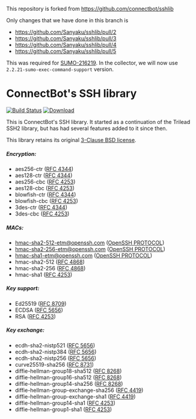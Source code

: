 This repository is forked from https://github.com/connectbot/sshlib

Only changes that we have done in this branch is
- https://github.com/Sanyaku/sshlib/pull/2
- https://github.com/Sanyaku/sshlib/pull/3
- https://github.com/Sanyaku/sshlib/pull/4
- https://github.com/Sanyaku/sshlib/pull/5

This was required for [SUMO-216219](https://jira.kumoroku.com/jira/browse/SUMO-216219). 
In the collector, we will now use `2.2.21-sumo-exec-command-support` version.


# ConnectBot's SSH library
[![Build Status](https://github.com/connectbot/sshlib/actions/workflows/ci.yml/badge.svg)](https://github.com/connectbot/sshlib/actions/workflows/ci.yml)
[![Download](https://img.shields.io/maven-central/v/org.connectbot/sshlib)](https://search.maven.org/artifact/org.connectbot/sshlib)

This is ConnectBot's SSH library. It started as a continuation of the Trilead SSH2 library,
but has had several features added to it since then.

This library retains its original [3-Clause BSD license](
https://opensource.org/licenses/BSD-3-Clause).

##### Encryption:
  * aes256-ctr ([RFC 4344](https://tools.ietf.org/html/rfc4344#section-4))
  * aes128-ctr ([RFC 4344](https://tools.ietf.org/html/rfc4344#section-4))
  * aes256-cbc ([RFC 4253](https://tools.ietf.org/html/rfc4253#section-6.3))
  * aes128-cbc ([RFC 4253](https://tools.ietf.org/html/rfc4253#section-6.3))
  * blowfish-ctr ([RFC 4344](https://tools.ietf.org/html/rfc4344#section-4))
  * blowfish-cbc ([RFC 4253](https://tools.ietf.org/html/rfc4253#section-6.3))
  * 3des-ctr ([RFC 4344](https://tools.ietf.org/html/rfc4344#section-4))
  * 3des-cbc ([RFC 4253](https://tools.ietf.org/html/rfc4253#section-6.3))

##### MACs:
  * hmac-sha2-512-etm@openssh.com ([OpenSSH PROTOCOL](
    https://github.com/openssh/openssh-portable/blob/e1b26ce504662a5d5b991091228984ccfd25f280/PROTOCOL#L54))
  * hmac-sha2-256-etm@openssh.com ([OpenSSH PROTOCOL](
    https://github.com/openssh/openssh-portable/blob/e1b26ce504662a5d5b991091228984ccfd25f280/PROTOCOL#L54))
  * hmac-sha1-etm@openssh.com ([OpenSSH PROTOCOL](
    https://github.com/openssh/openssh-portable/blob/e1b26ce504662a5d5b991091228984ccfd25f280/PROTOCOL#L54))
  * hmac-sha2-512 ([RFC 4868](https://tools.ietf.org/html/rfc4868))
  * hmac-sha2-256 ([RFC 4868](https://tools.ietf.org/html/rfc4868))
  * hmac-sha1 ([RFC 4253](https://tools.ietf.org/html/rfc4253#section-6.4))
  
##### Key support:
  * Ed25519 ([RFC 8709](https://tools.ietf.org/html/rfc8709))
  * ECDSA ([RFC 5656](https://tools.ietf.org/html/rfc5656#section-3))
  * RSA  ([RFC 4253](https://tools.ietf.org/html/rfc4253#section-6.6))

##### Key exchange:
  * ecdh-sha2-nistp521 ([RFC 5656](https://tools.ietf.org/html/rfc5656#section-4))
  * ecdh-sha2-nistp384 ([RFC 5656](https://tools.ietf.org/html/rfc5656#section-4))
  * ecdh-sha2-nistp256 ([RFC 5656](https://tools.ietf.org/html/rfc5656#section-4))
  * curve25519-sha256 ([RFC 8731](https://tools.ietf.org/html/rfc8731))
  * diffie-hellman-group18-sha512 ([RFC 8268](https://tools.ietf.org/html/rfc8268))
  * diffie-hellman-group16-sha512 ([RFC 8268](https://tools.ietf.org/html/rfc8268))
  * diffie-hellman-group14-sha256 ([RFC 8268](https://tools.ietf.org/html/rfc8268))
  * diffie-hellman-group-exchange-sha256 ([RFC 4419](https://tools.ietf.org/html/rfc4419))
  * diffie-hellman-group-exchange-sha1 ([RFC 4419](https://tools.ietf.org/html/rfc4419))
  * diffie-hellman-group14-sha1 ([RFC 4253](https://tools.ietf.org/html/rfc4253#section-8.1))
  * diffie-hellman-group1-sha1 ([RFC 4253](https://tools.ietf.org/html/rfc4253#section-8.1))
